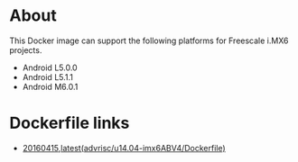 # About
This Docker image can support the following platforms for Freescale i.MX6 projects.

- Android L5.0.0
- Android L5.1.1
- Android M6.0.1

# Dockerfile links
- [20160415](https://github.com/ADVANTECH-Corp/docker-images/blob/20160415/advrisc/u14.04-imx6ABV4/Dockerfile),[latest(advrisc/u14.04-imx6ABV4/Dockerfile)](https://github.com/ADVANTECH-Corp/docker-images/blob/u14.04-imx6ABV4/advrisc/u14.04-imx6ABV4/Dockerfile)
